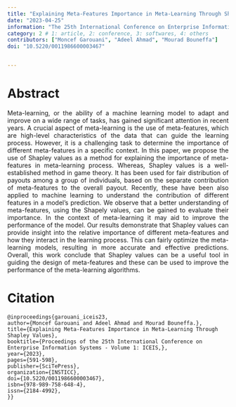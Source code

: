 ```yaml
---
title: "Explaining Meta-Features Importance in Meta-Learning Through Shapley Values"
date: "2023-04-25"
information: "The 25th International Conference on Enterprise Information Systems(ICEIS)"
category: 2 # 1: article, 2: conference, 3: softwares, 4: others
contributors: ["Moncef Garouani", "Adeel Ahmad", "Mourad Bouneffa"]
doi: "10.5220/0011986600003467"


---
```


# Abstract
<p style='text-align: justify;'>
Meta-learning, or the ability of a machine learning model to adapt and improve on a wide range of tasks, has gained significant attention in recent years. A crucial aspect of meta-learning is the use of meta-features, which are high-level characteristics of the data that can guide the learning process. However, it is a challenging task to determine the importance of different meta-features in a specific context. In this paper, we propose the use of Shapley values as a method for explaining the importance of meta-features in meta-learning process. Whereas, Shapley values is a well-established method in game theory. It has been used for fair distribution of payouts among a group of individuals, based on the separate contribution of meta-features to the overall payout. Recently, these have been also applied to machine learning to understand the contribution of different features in a model’s prediction. We observe that a better understanding of meta-features, using the Shapely values, can be gained to evaluate their importance. In the context of meta-learning it may aid to improve the performance of the model. Our results demonstrate that Shapley values can provide insight into the relative importance of different meta-features and how they interact in the learning process. This can fairly optimize the meta-learning models, resulting in more accurate and effective predictions. Overall, this work conclude that Shapley values can be a useful tool in guiding the design of meta-features and these can be used to improve the performance of the meta-learning algorithms.</p>

# Citation

```
@inproceedings{garouani_iceis23,
author={Moncef Garouani and Adeel Ahmad and Mourad Bouneffa.},
title={Explaining Meta-Features Importance in Meta-Learning Through Shapley Values},
booktitle={Proceedings of the 25th International Conference on Enterprise Information Systems - Volume 1: ICEIS,},
year={2023},
pages={591-598},
publisher={SciTePress},
organization={INSTICC},
doi={10.5220/0011986600003467},
isbn={978-989-758-648-4},
issn={2184-4992},
}}
```
